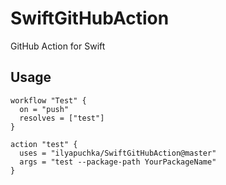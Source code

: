 # SwiftGitHubAction
GitHub Action for Swift

## Usage

```
workflow "Test" {
  on = "push"
  resolves = ["test"]
}

action "test" {
  uses = "ilyapuchka/SwiftGitHubAction@master"
  args = "test --package-path YourPackageName"
}
```
